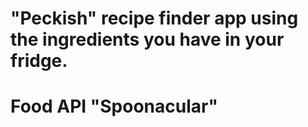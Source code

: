 # "Peckish" recipe finder app using the ingredients you have in your fridge.

# Food API "Spoonacular"

